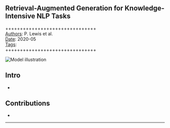 ## Retrieval-Augmented Generation for Knowledge-Intensive NLP Tasks

+++++++++++++++++++++++++++++++  
<ins>Authors</ins>: P. Lewis et al.  
<ins>Date</ins>: 2020-05  
<ins>Tags</ins>:   
+++++++++++++++++++++++++++++++  

![Model illustration](images/)

## Intro

- 


## Contributions

- 

***

